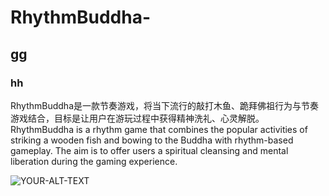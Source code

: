 # RhythmBuddha-
## gg
### hh
RhythmBuddha是一款节奏游戏，将当下流行的敲打木鱼、跪拜佛祖行为与节奏游戏结合，目标是让用户在游玩过程中获得精神洗礼、心灵解脱。RhythmBuddha is a rhythm game that combines the popular activities of striking a wooden fish and bowing to the Buddha with rhythm-based gameplay. The aim is to offer users a spiritual cleansing and mental liberation during the gaming experience.


<picture>
 <source media="(prefers-color-scheme: dark)" srcset="https://github.com/SYY610/RhythmBuddha-/blob/main/picture/c5555c84eda99f15_upscayl_4x_realesrgan-x4plus.png">
 <source media="(prefers-color-scheme: light)" srcset="https://github.com/SYY610/RhythmBuddha-/blob/main/picture/c5555c84eda99f15_upscayl_4x_realesrgan-x4plus.png">
 <img alt="YOUR-ALT-TEXT" src="https://github.com/SYY610/RhythmBuddha-/blob/main/picture/c5555c84eda99f15_upscayl_4x_realesrgan-x4plus.png">
</picture>
